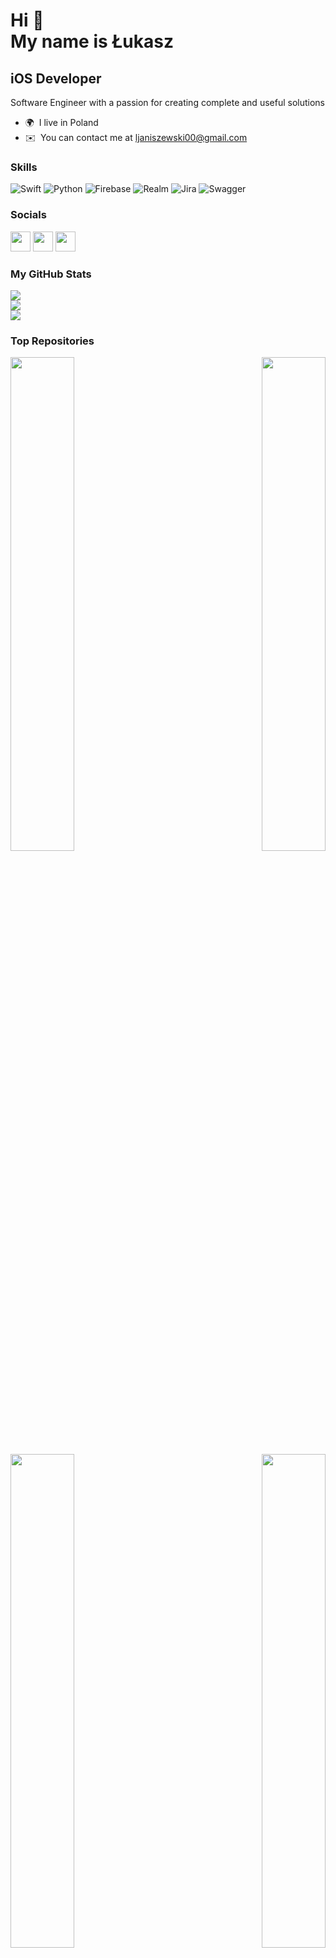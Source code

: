 Hi 👋   
My name is Łukasz
=======================

iOS Developer
-------------

Software Engineer with a passion for creating complete and useful solutions

*  🌍  I live in Poland
*  ✉️  You can contact me at [ljaniszewski00@gmail.com](mailto:ljaniszewski00@gmail.com)

### Skills
<p align="left">
  
![Swift](https://img.shields.io/badge/swift-F54A2A?style=for-the-badge&logo=swift&logoColor=white) 
![Python](https://img.shields.io/badge/python-3670A0?style=for-the-badge&logo=python&logoColor=ffdd54)
![Firebase](https://img.shields.io/badge/Firebase-039BE5?style=for-the-badge&logo=Firebase&logoColor=white) 
![Realm](https://img.shields.io/badge/Realm-39477F?style=for-the-badge&logo=realm&logoColor=white) 
![Jira](https://img.shields.io/badge/jira-%230A0FFF.svg?style=for-the-badge&logo=jira&logoColor=white) 
![Swagger](https://img.shields.io/badge/-Swagger-%23Clojure?style=for-the-badge&logo=swagger&logoColor=white) 
                    
### Socials                                
<p align="left">                         
<a href="https://www.github.com/ljaniszewski00" target="_blank" rel="noreferrer"><img src="https://raw.githubusercontent.com/danielcranney/readme-generator/main/public/icons/socials/github.svg" width="32" height="32" /></a>                        
<a href="https://www.linkedin.com/in/ljaniszewski00" target="_blank" rel="noreferrer"><img src="https://raw.githubusercontent.com/danielcranney/readme-generator/main/public/icons/socials/linkedin.svg" width="32" height="32" /></a>                    
<a href="https://www.stackoverflow.com/users/14793963/vader20ff" target="_blank" rel="noreferrer"><img src="https://raw.githubusercontent.com/danielcranney/readme-generator/main/public/icons/socials/stackoverflow.svg" width="32" height="32" /></a></p>

### My GitHub Stats
<p align="left">
  
![](https://github-readme-stats.vercel.app/api?username=ljaniszewski00&theme=dark&hide_border=false&include_all_commits=true&count_private=true)<br/>
![](https://github-readme-streak-stats.herokuapp.com/?user=ljaniszewski00&theme=dark&hide_border=false)<br/>
![](https://github-readme-stats.vercel.app/api/top-langs/?username=ljaniszewski00&theme=dark&hide_border=false&include_all_commits=true&count_private=true&layout=compact)
                      
### Top Repositories

<div width="100%" align="center"><a href="https://github.com/ljaniszewski00/Fit-Vein" align="left"><img align="left" width="45%" src="https://github-readme-stats.vercel.app/api/pin/?username=ljaniszewski00&repo=Fit-Vein&title_color=0891b2&text_color=ffffff&icon_color=0891b2&bg_color=181824&hide_border=true&locale=en" /></a><a href="https://github.com/ljaniszewski00/AroundMe" align="right"><img align="right" width="45%" src="https://github-readme-stats.vercel.app/api/pin/?username=ljaniszewski00&repo=AroundMe&title_color=0891b2&text_color=ffffff&icon_color=0891b2&bg_color=181824&hide_border=true&locale=en" /></a></div>
<br /><br /><br /><br /><br /><br /><br /><br />
<div width="100%" align="center"><a href="https://github.com/ljaniszewski00/Date-Up" align="left"><img align="left" width="45%" src="https://github-readme-stats.vercel.app/api/pin/?username=ljaniszewski00&repo=Date-Up&title_color=0891b2&text_color=ffffff&icon_color=0891b2&bg_color=181824&hide_border=true&locale=en" /></a><a href="https://github.com/ljaniszewski00/Artificial-Intelligence-Techniques" align="right"><img align="right" width="45%" src="https://github-readme-stats.vercel.app/api/pin/?username=ljaniszewski00&repo=Artificial-Intelligence-Techniques&title_color=0891b2&text_color=ffffff&icon_color=0891b2&bg_color=181824&hide_border=true&locale=en" /></a></div>
